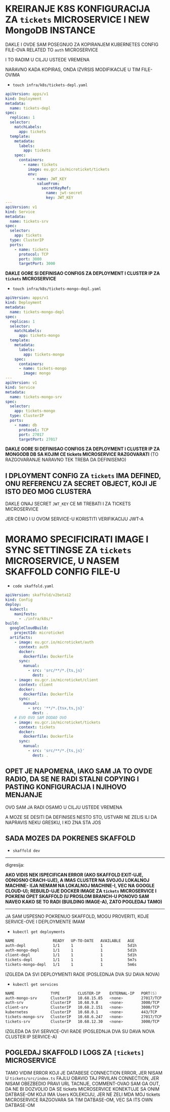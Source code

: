 # KREIRANJE K8S KONFIGURACIJA ZA `tickets` MICROSERVICE I NEW MongoDB INSTANCE

DAKLE I OVDE SAM POSEGNUO ZA KOPIRANJEM KUBERNETES CONFIG FILE-OVA RELATED TO `auth` MICROSERVICE 

I TO RADIM U CILJU USTEDE VREMENA

NARAVNO KADA KOPIRAS, ONDA IZVRSIS MODIFIKACIJE U TIM FILE-OVIMA

- `touch infra/k8s/tickets-depl.yaml`

```yaml
apiVersion: apps/v1
kind: Deployment
metadata:
  name: tickets-depl
spec:
  replicas: 1
  selector:
    matchLabels:
      app: tickets
  template:
    metadata:
      labels:
        app: tickets
    spec:
      containers:
        - name: tickets
          image: eu.gcr.io/microticket/tickets
          env:
            - name: JWT_KEY
              valueFrom:
                secretKeyRef:
                  name: jwt-secret
                  key: JWT_KEY
---
apiVersion: v1
kind: Service
metadata:
  name: tickets-srv
spec:
  selector:
    app: tickets
  type: ClusterIP
  ports:
    - name: tickets
      protocol: TCP
      port: 3000
      targetPort: 3000

```

**DAKLE GORE SI DEFINISAO CONFIGS ZA DEPLOYMENT I CLUSTER IP ZA `tickets` MICROSERVICE**

- `touch infra/k8s/tickets-mongo-depl.yaml`

```yaml
apiVersion: apps/v1
kind: Deployment
metadata:
  name: tickets-mongo-depl
spec:
  replicas: 1
  selector:
    matchLabels:
      app: tickets-mongo
  template:
    metadata:
      labels:
        app: tickets-mongo
    spec:
      containers:
      - name: tickets-mongo
        image: mongo
---
apiVersion: v1
kind: Service
metadata:
  name: tickets-mongo-srv
spec:
  selector:
    app: tickets-mongo
  type: ClusterIP
  ports:
    - name: db
      protocol: TCP
      port: 27017
      targetPort: 27017

```

**DAKLE GORE SI DEFINISAO CONFIGS ZA DEPLOYMENT I CLUSTER IP ZA MONGODB DB SA KOJIM CE tickets MICROSERVICE RAZGOVARATI** (TO RAZGOVARANJE NARAVNO TEK TREBA DA DEFINISEMO)

## I DPLOYMENT CONFIG ZA `tickets` IMA DEFINED, ONU REFERENCU ZA SECRET OBJECT, KOJI JE ISTO DEO MOG CLUSTERA

DAKLE ONAJ SECRET `JWT_KEY` CE MI TREBATI I ZA TICKETS MICROSERVICE

JER CEMO I U OVOM SERVICE-U KORISTITI VERIFIKACIJU JWT-A

# MORAMO SPECIFICIRATI IMAGE I SYNC SETTINGSE ZA `tickets` MICROSERVICE, U NASEM SKAFFOLD CONFIG FILE-U

- `code skaffold.yaml`

```yaml
apiVersion: skaffold/v2beta12
kind: Config
deploy:
  kubectl:
    manifests:
      - ./infra/k8s/*
build:
  googleCloudBuild:
    projectId: microticket
  artifacts:
    - image: eu.gcr.io/microticket/auth
      context: auth
      docker:
        dockerfile: Dockerfile
      sync:
        manual:
          - src: 'src/**/*.{ts,js}'
            dest: .
    - image: eu.gcr.io/microticket/client
      context: client
      docker:
        dockerfile: Dockerfile
      sync:
        manual:
          - src: '**/*.{tsx,ts,js}'
            dest: .
    # EVO OVO SAM DODAO OVO
    - image: eu.gcr.io/microticket/tickets
      context: tickets
      docker:
        dockerfile: Dockerfile
      sync:
        manual:
          - src: 'src/**/*.{ts,js}'
            dest: .
```

## OPET JE NAPOMENA, IAKO SAM JA TO OVDE RADIO, DA SE NE RADI STALNI COPYING I PASTING KONFIGURACIJA I NJIHOVO MENJANJE

OVO SAM JA RADI OSAMO U CILJU USTEDE VREMENA

A MOZE SE DESITI DA DEFINISES NESTO STO, USTVARI NE ZELIS ILI DA NAPRAVIS NEKU GRESKU, I KO ZNA STA JOS

## SADA MOZES DA POKRENES SKAFFOLD

- `skaffold dev`

***

digresija:

**AKO VIDIS NEK ISPECIFICAN ERROR (AKO SKAFFOLD EXIT-UJE, ODNOSNO CRACH-UJE), A IMAS CLUSTER NA SVOJOJ LOKALNOJ MACHINE- I(JA NEMAM NA LOKALNOJ MACHINE-I, VEC NA GOOGLE CLOUD-U); REBUILD-UJE DOCKER IMAGE ZA `tickets` MICROSERVICE I POKRENI OPET SKAFFOLD (U PROSLOM BRANCH-U PONOVO SAM NAVEO KAKO SE TO RADI (BUILDING IMAGE-A), ZATO POGLEDAJ TAMO)**


***

JA SAM USPESNO POKRENUO SKAFFOLD, MOGU PROVERITI, KOJE SERVICE-OVE I DEPLOYMENTE IMAM

- `kubectl get deployments`

```zsh
NAME                 READY   UP-TO-DATE   AVAILABLE   AGE
auth-depl            1/1     1            1           5d1h
auth-mongo-depl      1/1     1            1           5d1h
client-depl          1/1     1            1           5d1h
tickets-depl         1/1     1            1           5m7s
tickets-mongo-depl   1/1     1            1           5m6s

```

IZGLEDA DA SVI DEPLOYMENTI RADE (POSLEDNJA DVA SU DAVA NOVA)

- `kubectl get services`

```zsh
NAME                TYPE        CLUSTER-IP    EXTERNAL-IP   PORT(S)     AGE
auth-mongo-srv      ClusterIP   10.68.15.85   <none>        27017/TCP   5d1h
auth-srv            ClusterIP   10.68.9.8     <none>        3000/TCP    5d1h
client-srv          ClusterIP   10.68.2.151   <none>        3000/TCP    5d1h
kubernetes          ClusterIP   10.68.0.1     <none>        443/TCP     22d
tickets-mongo-srv   ClusterIP   10.68.6.247   <none>        27017/TCP   5m50s
tickets-srv         ClusterIP   10.68.12.30   <none>        3000/TCP    5m51s
```

IZGLEDA DA SVI SERVICE-OVI RADE (POSLEDNJA DVA SU DAVA NOVA CLUSTER IP SERVICE-A)

## POGLEDAJ SKAFFOLD I LOGS ZA `[tickets]` MICROSERVICE

TAMO VIDIM ERROR KOJI JE DATABESE CONNECTION ERROR, JER NISAM U `tickets/src/index.ts` FAJLU OBAVIO TAJ PRVILAN CONNECTION, JER NISAM OBEZBEDIO PRAVI URL TACNIJE, COMMENT-OVAO SAM GA OUT, DA NE BI DOZVOLIO DA SE tickets MICROSERVICE KONEKTUJE SA ONIM DATBASE-OM KOJI IMA Users KOLEKCIJU, JER NE ZELI MDA MOJ tickets MICROSERVICE RAZGOVARA SA TIM DATBASE-OM, VEC SA ITS OWN DATBASE-OM

